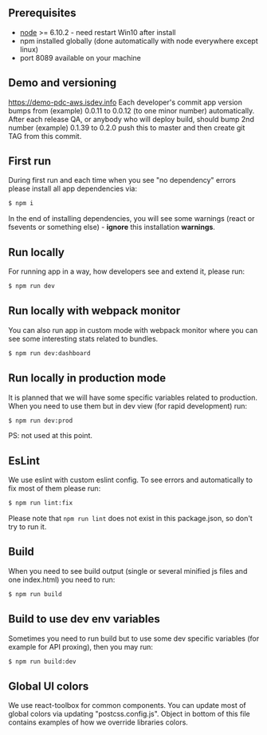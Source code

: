 ## Prerequisites

* [node](https://nodejs.org/en/download/) >= 6.10.2 - need restart Win10 after install
* npm installed globally (done automatically with node everywhere except linux)
* port 8089 available on your machine

## Demo and versioning
https://demo-pdc-aws.isdev.info
Each developer's commit app version bumps from (example) 0.0.11 to 0.0.12 (to one minor number) automatically.
After each release QA, or anybody who will deploy build, should bump 2nd number (example) 0.1.39 to 0.2.0 push this to master and then create git TAG from this commit.

## First run
During first run and each time when you see "no dependency" errors please install all app dependencies via:
```sh
$ npm i
```
In the end of installing dependencies, you will see some warnings (react or fsevents or something else) - **ignore** this installation **warnings**.

## Run locally
For running app in a way, how developers see and extend it, please run:
```sh
$ npm run dev
```

## Run locally with webpack monitor
You can also run app in custom mode with webpack monitor where you can see some interesting stats related to bundles. 
```sh
$ npm run dev:dashboard
```

## Run locally in production mode
It is planned that we will have some specific variables related to production. When you need to use them but in dev view (for rapid development) run:
```sh
$ npm run dev:prod
```
PS: not used at this point.

## EsLint
We use eslint with custom eslint config. To see errors and automatically to fix most of them please run:
```sh
$ npm run lint:fix
```
Please note that `npm run lint` does not exist in this package.json, so don't try to run it.

## Build
When you need to see build output (single or several minified js files and one index.html) you need to run:
```sh
$ npm run build
```

## Build to use dev env variables
Sometimes you need to run build but to use some dev specific variables (for example for API proxing), then you may run:
```sh
$ npm run build:dev
```

## Global UI colors
We use react-toolbox for common components. You can update most of global colors via updating "postcss.config.js".  Object in bottom of this file contains examples of how we override libraries colors.

